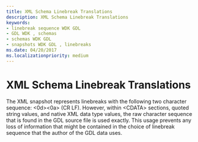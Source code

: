 ```yaml
---
title: XML Schema Linebreak Translations
description: XML Schema Linebreak Translations
keywords:
- linebreak sequence WDK GDL
- GDL WDK , schemas
- schemas WDK GDL
- snapshots WDK GDL , linebreaks
ms.date: 04/20/2017
ms.localizationpriority: medium
---
```


# XML Schema Linebreak Translations


The XML snapshot represents linebreaks with the following two character sequence: &lt;0d&gt;&lt;0a&gt; (CR LF). However, within &lt;CDATA&gt; sections, quoted string values, and native XML data type values, the raw character sequence that is found in the GDL source file is used exactly. This usage prevents any loss of information that might be contained in the choice of linebreak sequence that the author of the GDL data uses.

 

 




